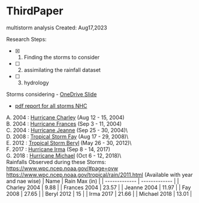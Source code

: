 # ThirdPaper
multistorm analysis
Created: Aug17,2023


Research Steps:
- [x] 1. Finding the storms to consider 
- [ ] 2. assimilating the rainfall dataset
- [ ] 3. hydrology


Storms considering - [OneDrive Slide](https://purdue0-my.sharepoint.com/personal/tiwari13_purdue_edu/_layouts/15/doc.aspx?sourcedoc={fe2b7e77-47ea-449f-a6a5-8470732622f8}&action=edit)

 - [pdf report for all storms NHC](https://www.nhc.noaa.gov/data/tcr/index.php?season=2012&basin=atl)

A. 2004 : [Hurricane Charley](https://www.nhc.noaa.gov/data/tcr/AL032004_Charley.pdf) (Aug 12 - 15, 2004)\
B. 2004 : [Hurricane Frances](https://www.nhc.noaa.gov/data/tcr/AL062004_Frances.pdf) (Sep 3 - 11, 2004)\
C. 2004 : [Hurricane Jeanne](https://www.nhc.noaa.gov/data/tcr/AL112004_Jeanne.pdf) (Sep 25 - 30, 2004)\  
D. 2008 : [Tropical Storm Fay](https://www.nhc.noaa.gov/data/tcr/AL062008_Fay.pdf) (Aug 17 - 29, 2008)\  
E. 2012 : [Tropical Storm Beryl](https://www.nhc.noaa.gov/data/tcr/AL022012_Beryl.pdf) (May 26 - 30, 2012)\  
F. 2017 : [Hurricane Irma](https://www.nhc.noaa.gov/data/tcr/AL112017_Irma.pdf) (Sep 8 - 14, 2017)\
G. 2018 : [Hurricane Michael](https://www.nhc.noaa.gov/data/tcr/AL142018_Michael.pdf) (Oct 6 - 12, 2018)\  
Rainfalls Observed during these Storms: https://www.wpc.ncep.noaa.gov/#page=ovw
https://www.wpc.ncep.noaa.gov/tropical/rain/2011.html (Available with year and nae wise)
| Name  | Rain Max (in) |
| ------------- | ------------- |
| Charley 2004  | 9.88  |
| Frances 2004  | 23.57  |
| Jeanne 2004  | 11.97  |
| Fay 2008  | 27.65  |
| Beryl 2012  | 15  |
| Irma 2017  | 21.66  |
| Michael 2018  | 13.01  |
